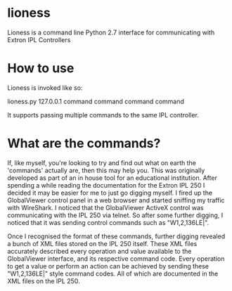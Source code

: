 # lioness
Lioness is a command line Python 2.7 interface for communicating with Extron IPL Controllers

# How to use
Lioness is invoked like so:

  lioness.py 127.0.0.1 command command command command
  
It supports passing multiple commands to the same IPL controller. 
 
# What are the commands?
If, like myself, you're looking to try and find out what on earth the 'commands' actually are, then this may help you.
This was originally developed as part of an in house tool for an educational institution. After spending a while reading the documentation for the Extron IPL 250 I decided it may be easier for me to just go digging myself. I fired up the GlobalViewer control panel in a web browser and started sniffing my traffic with WireShark. I noticed that the GlobalViewer ActiveX control was communicating with the IPL 250 via telnet. So after some further digging, I noticed that it was sending control commands such as "W1,2,136LE|". 

Once I recognised the format of these commands, further digging revealed a bunch of XML files stored on the IPL 250 itself. These XML files accurately described every operation and value available to the GlobalViewer interface, and its respective command code. Every operation to get a value or perform an action can be achieved by sending these "W1,2,136LE|" style command codes. All of which are documented in the XML files on the IPL 250.
